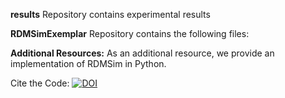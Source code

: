 **results** Repository contains experimental results

**RDMSimExemplar** Repository contains the following files:

**Additional Resources:** As an additional resource, we provide an implementation of RDMSim in Python.

Cite the Code: [![DOI](https://zenodo.org/badge/348798629.svg)](https://zenodo.org/badge/latestdoi/348798629)
